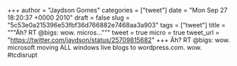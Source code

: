 
+++
author = "Jaydson Gomes"
categories = ["tweet"]
date = "Mon Sep 27 18:20:37 +0000 2010"
draft = false
slug = "5c53e0a215396e53fbf36d766882e7468aa3a903"
tags = ["tweet"]
title = """Ãh? RT @bigs: wow. micros..."""
tweet = true
micro = true
tweet_url = "https://twitter.com/jaydson/status/25709815682"
+++
Ãh? RT @bigs: wow. microsoft moving ALL windows live blogs to wordpress.com. wow. #tcdisrupt

